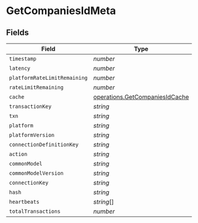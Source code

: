 # GetCompaniesIdMeta


## Fields

| Field                                                                            | Type                                                                             | Required                                                                         | Description                                                                      |
| -------------------------------------------------------------------------------- | -------------------------------------------------------------------------------- | -------------------------------------------------------------------------------- | -------------------------------------------------------------------------------- |
| `timestamp`                                                                      | *number*                                                                         | :heavy_minus_sign:                                                               | N/A                                                                              |
| `latency`                                                                        | *number*                                                                         | :heavy_minus_sign:                                                               | N/A                                                                              |
| `platformRateLimitRemaining`                                                     | *number*                                                                         | :heavy_minus_sign:                                                               | N/A                                                                              |
| `rateLimitRemaining`                                                             | *number*                                                                         | :heavy_minus_sign:                                                               | N/A                                                                              |
| `cache`                                                                          | [operations.GetCompaniesIdCache](../../models/operations/getcompaniesidcache.md) | :heavy_minus_sign:                                                               | N/A                                                                              |
| `transactionKey`                                                                 | *string*                                                                         | :heavy_minus_sign:                                                               | N/A                                                                              |
| `txn`                                                                            | *string*                                                                         | :heavy_minus_sign:                                                               | N/A                                                                              |
| `platform`                                                                       | *string*                                                                         | :heavy_minus_sign:                                                               | N/A                                                                              |
| `platformVersion`                                                                | *string*                                                                         | :heavy_minus_sign:                                                               | N/A                                                                              |
| `connectionDefinitionKey`                                                        | *string*                                                                         | :heavy_minus_sign:                                                               | N/A                                                                              |
| `action`                                                                         | *string*                                                                         | :heavy_minus_sign:                                                               | N/A                                                                              |
| `commonModel`                                                                    | *string*                                                                         | :heavy_minus_sign:                                                               | N/A                                                                              |
| `commonModelVersion`                                                             | *string*                                                                         | :heavy_minus_sign:                                                               | N/A                                                                              |
| `connectionKey`                                                                  | *string*                                                                         | :heavy_minus_sign:                                                               | N/A                                                                              |
| `hash`                                                                           | *string*                                                                         | :heavy_minus_sign:                                                               | N/A                                                                              |
| `heartbeats`                                                                     | *string*[]                                                                       | :heavy_minus_sign:                                                               | N/A                                                                              |
| `totalTransactions`                                                              | *number*                                                                         | :heavy_minus_sign:                                                               | N/A                                                                              |